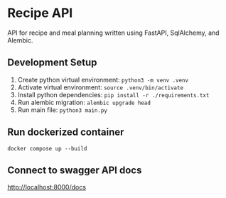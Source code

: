 # Recipe API
API for recipe and meal planning written using FastAPI, SqlAlchemy, and Alembic.

## Development Setup

1. Create python virtual environment: `python3 -m venv .venv`
2. Activate virtual environment: `source .venv/bin/activate`
3. Install python dependencies: `pip install -r ./requirements.txt`
4. Run alembic migration: `alembic upgrade head`
5. Run main file: `python3 main.py`

## Run dockerized container

`docker compose up --build`

## Connect to swagger API docs

[http://localhost:8000/docs](http://localhost:8000/docs)